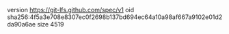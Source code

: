version https://git-lfs.github.com/spec/v1
oid sha256:4f5a3e708e8307ec0f2698b137bd694ec64a10a98af667a9102e01d2da90a6ae
size 4519
